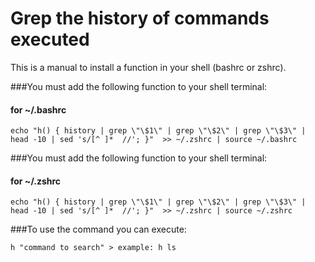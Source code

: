 # Grep the history of commands executed

This is a manual to install a function in your shell (bashrc or zshrc).

###You must add the following function to your shell terminal:
#### for ~/.bashrc

	echo "h() { history | grep \"\$1\" | grep \"\$2\" | grep \"\$3\" | head -10 | sed 's/[^ ]*  //'; }"  >> ~/.zshrc | source ~/.bashrc
	
###You must add the following function to your shell terminal:
#### for ~/.zshrc

	echo "h() { history | grep \"\$1\" | grep \"\$2\" | grep \"\$3\" | head -10 | sed 's/[^ ]*  //'; }"  >> ~/.zshrc | source ~/.zshrc
	
	
###To use the command you can execute:

	h "command to search" > example: h ls

